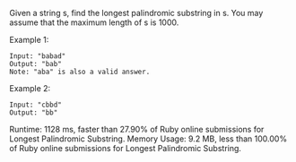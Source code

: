 Given a string s, find the longest palindromic substring in s. You may assume that the maximum length of s is 1000.

Example 1:
```
Input: "babad"
Output: "bab"
Note: "aba" is also a valid answer.
```

Example 2:
```
Input: "cbbd"
Output: "bb"
```

Runtime: 1128 ms, faster than 27.90% of Ruby online submissions for Longest Palindromic Substring.
Memory Usage: 9.2 MB, less than 100.00% of Ruby online submissions for Longest Palindromic Substring.
